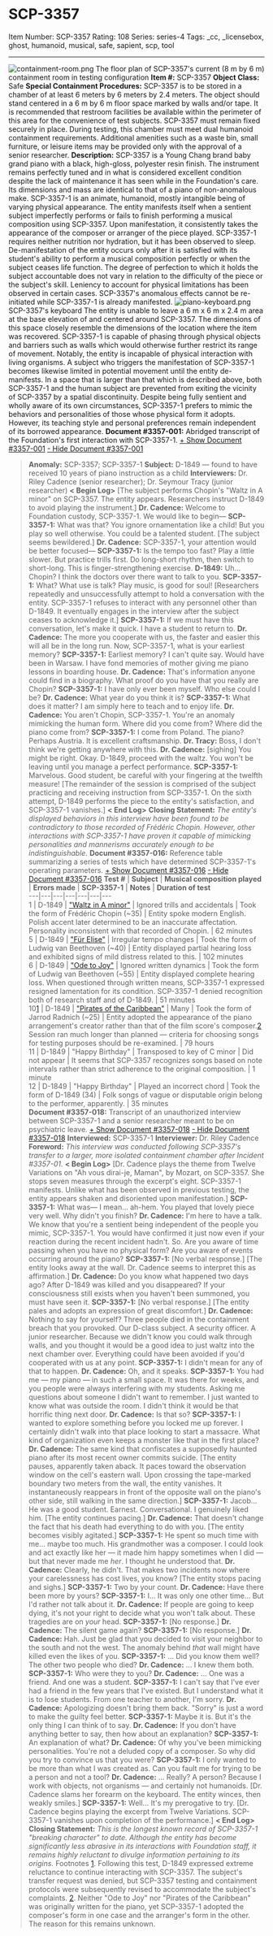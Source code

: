# SCP-3357
Item Number: SCP-3357
Rating: 108
Series: series-4
Tags: _cc, _licensebox, ghost, humanoid, musical, safe, sapient, scp, tool

---

![containment-room.png](https://scp-wiki.wdfiles.com/local--files/scp-3357/containment-room.png)
The floor plan of SCP-3357's current (8 m by 6 m) containment room in testing configuration
**Item #:** SCP-3357
**Object Class:** Safe
**Special Containment Procedures:** SCP-3357 is to be stored in a chamber of at least 6 meters by 6 meters by 2.4 meters. The object should stand centered in a 6 m by 6 m floor space marked by walls and/or tape. It is recommended that restroom facilities be available within the perimeter of this area for the convenience of test subjects. SCP-3357 must remain fixed securely in place.
During testing, this chamber must meet dual humanoid containment requirements. Additional amenities such as a waste bin, small furniture, or leisure items may be provided only with the approval of a senior researcher.
**Description:** SCP-3357 is a Young Chang brand baby grand piano with a black, high-gloss, polyester resin finish. The instrument remains perfectly tuned and in what is considered excellent condition despite the lack of maintenance it has seen while in the Foundation's care. Its dimensions and mass are identical to that of a piano of non-anomalous make.
SCP-3357-1 is an animate, humanoid, mostly intangible being of varying physical appearance. The entity manifests itself when a sentient subject imperfectly performs or fails to finish performing a musical composition using SCP-3357. Upon manifestation, it consistently takes the appearance of the composer or arranger of the piece played. SCP-3357-1 requires neither nutrition nor hydration, but it has been observed to sleep.
De-manifestation of the entity occurs only after it is satisfied with its student's ability to perform a musical composition perfectly or when the subject ceases life function. The degree of perfection to which it holds the subject accountable does not vary in relation to the difficulty of the piece or the subject's skill. Leniency to account for physical limitations has been observed in certain cases. SCP-3357's anomalous effects cannot be re-initiated while SCP-3357-1 is already manifested.
![piano-keyboard.png](https://scp-wiki.wdfiles.com/local--files/scp-3357/piano-keyboard.png)
SCP-3357's keyboard
The entity is unable to leave a 6 m x 6 m x 2.4 m area at the base elevation of and centered around SCP-3357. The dimensions of this space closely resemble the dimensions of the location where the item was recovered. SCP-3357-1 is capable of phasing through physical objects and barriers such as walls which would otherwise further restrict its range of movement. Notably, the entity is incapable of physical interaction with living organisms.
A subject who triggers the manifestation of SCP-3357-1 becomes likewise limited in potential movement until the entity de-manifests. In a space that is larger than that which is described above, both SCP-3357-1 and the human subject are prevented from exiting the vicinity of SCP-3357 by a spatial discontinuity.
Despite being fully sentient and wholly aware of its own circumstances, SCP-3357-1 prefers to mimic the behaviors and personalities of those whose physical form it adopts. However, its teaching style and personal preferences remain independent of its borrowed appearance.
**Document #3357-001:** Abridged transcript of the Foundation's first interaction with SCP-3357-1.
[\+ Show Document #3357-001](javascript:;)
[\- Hide Document #3357-001](javascript:;)
> **Anomaly:** SCP-3357; SCP-3357-1
> **Subject:** D-1849 — found to have received 10 years of piano instruction as a child
> **Interviewers:** Dr. Riley Cadence (senior researcher); Dr. Seymour Tracy (junior researcher)
> **< Begin Log>**
> [The subject performs Chopin's "Waltz in A minor" on SCP-3357. The entity appears. Researchers instruct D-1849 to avoid playing the instrument.]
> **Dr. Cadence:** Welcome to Foundation custody, SCP-3357-1. We would like to begin—
> **SCP-3357-1:** What was that? You ignore ornamentation like a child! But you play so well otherwise. You could be a talented student.
> [The subject seems bewildered.]
> **Dr. Cadence:** SCP-3357-1, your attention would be better focused—
> **SCP-3357-1:** Is the tempo too fast? Play a little slower. But practice trills first. Do long-short rhythm, then switch to short-long. This is finger-strengthening exercise.
> **D-1849:** Uh… Chopin? I think the doctors over there want to talk to you.
> **SCP-3357-1:** What? What use is talk? Play music, is good for soul!
> [Researchers repeatedly and unsuccessfully attempt to hold a conversation with the entity. SCP-3357-1 refuses to interact with any personnel other than D-1849. It eventually engages in the interview after the subject ceases to acknowledge it.]
> **SCP-3357-1:** If we must have this conversation, let's make it quick. I have a student to return to.
> **Dr. Cadence:** The more you cooperate with us, the faster and easier this will all be in the long run. Now, SCP-3357-1, what is your earliest memory?
> **SCP-3357-1:** Earliest memory? I can't quite say. Would have been in Warsaw. I have fond memories of mother giving me piano lessons in boarding house.
> **Dr. Cadence:** That's information anyone could find in a biography. What proof do you have that you really are Chopin?
> **SCP-3357-1:** I have only ever been myself. Who else could I be?
> **Dr. Cadence:** What year do you think it is?
> **SCP-3357-1:** What does it matter? I am simply here to teach and to enjoy life.
> **Dr. Cadence:** You aren't Chopin, SCP-3357-1. You're an anomaly mimicking the human form. Where did you come from? Where did the piano come from?
> **SCP-3357-1:** I come from Poland. The piano? Perhaps Austria. It is excellent craftsmanship.
> **Dr. Tracy:** Boss, I don't think we're getting anywhere with this.
> **Dr. Cadence:** [sighing] You might be right. Okay. D-1849, proceed with the waltz. You won't be leaving until you manage a perfect performance.
> **SCP-3357-1:** Marvelous. Good student, be careful with your fingering at the twelfth measure!
> [The remainder of the session is comprised of the subject practicing and receiving instruction from SCP-3357-1. On the sixth attempt, D-1849 performs the piece to the entity's satisfaction, and SCP-3357-1 vanishes.]
> **< End Log>**
> **Closing Statement:** _The entity's displayed behaviors in this interview have been found to be contradictory to those recorded of Frédéric Chopin. However, other interactions with SCP-3357-1 have proven it capable of mimicking personalities and mannerisms accurately enough to be indistinguishable._
**Document #3357-016:** Reference table summarizing a series of tests which have determined SCP-3357-1's operating parameters.
[\+ Show Document #3357-016](javascript:;)
[\- Hide Document #3357-016](javascript:;)
**Test #** | **Subject** | **Musical composition played** | **Errors made** | **SCP-3357-1** | **Notes** | **Duration of test**  
---|---|---|---|---|---|---  
1 | D-1849 | ["Waltz in A minor"](https://www.youtube.com/watch?v=28aMqUBJww4) | Ignored trills and accidentals | Took the form of Frédéric Chopin (~35) | Entity spoke modern English. Polish accent later determined to be an inaccurate affectation. Personality inconsistent with that recorded of Chopin. | 62 minutes  
5 | D-1849 | ["Für Elise"](https://www.youtube.com/watch?v=_mVW8tgGY_w) | Irregular tempo changes | Took the form of Ludwig van Beethoven (~40) | Entity displayed partial hearing loss and exhibited signs of mild distress related to this. | 102 minutes  
6 | D-1849 | ["Ode to Joy"](https://www.youtube.com/watch?v=QVlD0fih-dg) | Ignored written dynamics | Took the form of Ludwig van Beethoven (~55) | Entity displayed complete hearing loss. When questioned through written means, SCP-3357-1 expressed resigned lamentation for its condition. SCP-3357-1 denied recognition both of research staff and of D-1849. | 51 minutes  
10[1](javascript:;) | D-1849 | ["Pirates of the Caribbean"](https://www.youtube.com/watch?v=n4JD-3-UAzM) | Many | Took the form of Jarrod Radnich (~25) | Entity adopted the appearance of the piano arrangement's creator rather than that of the film score's composer.[2](javascript:;) Session ran much longer than planned — criteria for choosing songs for testing purposes should be re-examined. | 79 hours  
11 | D-1849 | "Happy Birthday" | Transposed to key of C minor | Did not appear | It seems that SCP-3357 recognizes songs based on note intervals rather than strict adherence to the original composition. | 1 minute  
12 | D-1849 | "Happy Birthday" | Played an incorrect chord | Took the form of D-1849 (34) | Folk songs of vague or disputable origin belong to the performer, apparently. | 35 minutes  
**Document #3357-018:** Transcript of an unauthorized interview between SCP-3357-1 and a senior researcher meant to be on psychiatric leave.
[\+ Show Document #3357-018](javascript:;)
[\- Hide Document #3357-018](javascript:;)
> **Interviewed:** SCP-3357-1
> **Interviewer:** Dr. Riley Cadence
> **Foreword:** _This interview was conducted following SCP-3357's transfer to a larger, more isolated containment chamber after Incident #3357-01._
> **< Begin Log>**
> [Dr. Cadence plays the theme from Twelve Variations on "Ah vous dirai-je, Maman", by Mozart, on SCP-3357. She stops seven measures through the excerpt's eight. SCP-3357-1 manifests. Unlike what has been observed in previous testing, the entity appears shaken and disoriented upon manifestation.]
> **SCP-3357-1:** What was— I mean… ah-hem. You played that lovely piece very well. Why didn't you finish?
> **Dr. Cadence:** I'm here to have a talk. We know that you're a sentient being independent of the people you mimic, SCP-3357-1. You would have confirmed it just now even if your reaction during the recent incident hadn't. So. Are you aware of time passing when you have no physical form? Are you aware of events occurring around the piano?
> **SCP-3357-1:** [No verbal response.]
> [The entity looks away at the wall. Dr. Cadence seems to interpret this as affirmation.]
> **Dr. Cadence:** Do you know what happened two days ago? After D-1849 was killed and you disappeared? If your consciousness still exists when you haven't been summoned, you must have seen it.
> **SCP-3357-1:** [No verbal response.]
> [The entity pales and adopts an expression of great discomfort.]
> **Dr. Cadence:** Nothing to say for yourself? Three people died in the containment breach that you provoked. Our D-class subject. A security officer. A junior researcher. Because we didn't know you could walk through walls, and you thought it would be a good idea to just waltz into the next chamber over. Everything could have been avoided if you'd cooperated with us at any point.
> **SCP-3357-1:** I didn't mean for any of that to happen.
> **Dr. Cadence:** Oh, and it speaks.
> **SCP-3357-1:** You had me — my piano — in such a small space. It was there for weeks, and you people were always interfering with my students. Asking me questions about someone I didn't want to remember. I just wanted to know what was outside the room. I didn't think it would be that horrific thing next door.
> **Dr. Cadence:** Is that so?
> **SCP-3357-1:** I wanted to explore something before you locked me up forever. I certainly didn't walk into that place looking to start a massacre. What kind of organization even keeps a monster like that in the first place?
> **Dr. Cadence:** The same kind that confiscates a supposedly haunted piano after its most recent owner commits suicide.
> [The entity pauses, apparently taken aback. It paces toward the observation window on the cell's eastern wall. Upon crossing the tape-marked boundary two meters from the wall, the entity vanishes. It instantaneously reappears in front of the opposite wall on the piano's other side, still walking in the same direction.]
> **SCP-3357-1:** Jacob… He was a good student. Earnest. Conversational. I genuinely liked him.
> [The entity continues pacing.]
> **Dr. Cadence:** That doesn't change the fact that his death had everything to do with you.
> [The entity becomes visibly agitated.]
> **SCP-3357-1:** He spent so much time with me… maybe too much. His grandmother was a composer. I could look and act exactly like her — it made him happy sometimes when I did — but that never made me _her_. I thought he understood that.
> **Dr. Cadence:** Clearly, he didn't. That makes two incidents now where your carelessness has cost lives, you know?
> [The entity stops pacing and sighs.]
> **SCP-3357-1:** Two by your count.
> **Dr. Cadence:** Have there been more by yours?
> **SCP-3357-1:** I… It was only one other time… But I'd rather not talk about it.
> **Dr. Cadence:** If people are going to keep dying, it's not your right to decide what you won't talk about. These tragedies are on _your_ head.
> **SCP-3357-1:** [No response.]
> **Dr. Cadence:** The silent game again?
> **SCP-3357-1:** [No response.]
> **Dr. Cadence:** Hah. Just be glad that you decided to visit your neighbor to the south and not the west. The anomaly behind _that_ wall might have killed even the likes of you.
> **SCP-3357-1:** … Did you know them well? The other two people who died?
> **Dr. Cadence:** … I knew them both.
> **SCP-3357-1:** Who were they to you?
> **Dr. Cadence:** … One was a friend. And one was a student.
> **SCP-3357-1:** I can't say that I've ever had a friend in the few years that I've existed. But I understand what it is to lose students. From one teacher to another, I'm sorry.
> **Dr. Cadence:** Apologizing doesn't bring them back. "Sorry" is just a word to make the guilty feel better.
> **SCP-3357-1:** Maybe it is. But it's the only thing I can think of to say.
> **Dr. Cadence:** If you don't have anything better to say, then how about an explanation?
> **SCP-3357-1:** An explanation of what?
> **Dr. Cadence:** Of why you've been mimicking personalities. You're not a deluded copy of a composer. So why did you try to convince us that you were?
> **SCP-3357-1:** I only wanted to be more than what I was created as. Can you fault me for trying to be a person and not a tool?
> **Dr. Cadence:** … Really? A person? Because I work with objects, not organisms — and certainly not humanoids.
> [Dr. Cadence slams her forearm on the keyboard. The entity winces, then weakly smiles.]
> **SCP-3357-1:** Well… It's my prerogative to try.
> [Dr. Cadence begins playing the excerpt from Twelve Variations. SCP-3357-1 vanishes upon completion of the performance.]
> **< End Log>**
> **Closing Statement:** _This is the longest known record of SCP-3357-1 "breaking character" to date. Although the entity has become significantly less abrasive in its interactions with Foundation staff, it remains highly reluctant to divulge information pertaining to its origins._
Footnotes
[1](javascript:;). Following this test, D-1849 expressed extreme reluctance to continue interacting with SCP-3357. The subject's transfer request was denied, but SCP-3357 testing and containment protocols were subsequently revised to accommodate the subject's complaints.
[2](javascript:;). Neither "Ode to Joy" nor "Pirates of the Caribbean" was originally written for the piano, yet SCP-3357-1 adopted the composer's form in one case and the arranger's form in the other. The reason for this remains unknown.